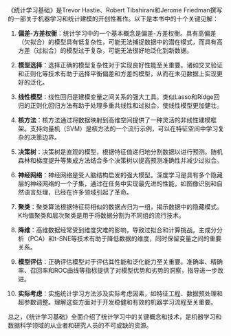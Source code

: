 《统计学习基础》是Trevor Hastie、Robert Tibshirani和Jerome Friedman撰写的一部关于机器学习和统计建模的开创性著作。以下是本书中的十个关键见解：

1. **偏差-方差权衡**：统计学习中的一个基本概念是偏差-方差权衡。具有高偏差（欠拟合）的模型具有低复杂性，可能无法捕捉数据中的潜在模式，而具有高方差（过拟合）的模型过于复杂，可能无法很好地泛化到新数据。

2. **模型选择**：选择正确的模型复杂性对于实现良好性能至关重要。诸如交叉验证和正则化等技术有助于选择平衡偏差和方差的模型，从而在未见数据上实现更好的泛化。

3. **线性模型**：线性回归是建模变量之间关系的强大工具。类似Lasso和Ridge回归的正则化回归方法有助于处理多重共线性和过拟合，使线性模型更加健壮。

4. **核方法**：核方法通过将数据映射到高维空间提供了一种灵活的非线性建模框架。支持向量机（SVM）是核方法的一个流行示例，可以在特征空间中学习复杂的决策边界。

5. **决策树**：决策树是直观的模型，根据特征值递归地分割数据以进行预测。随机森林和梯度提升等集成方法结合多个决策树以提高预测准确性并减少过拟合。

6. **神经网络**：神经网络是受人脑结构启发的强大模型。深度学习是具有多个隐藏层的神经网络的一个子集，通过在任务中实现最先进的性能，如图像识别和自然语言处理，已经在许多领域引起了革命。

7. **聚类**：聚类算法根据特征将相似的数据点归为一组，揭示数据中的隐藏模式。K均值聚类和层次聚类是用于将数据分割为不同组的流行技术。

8. **降维**：高维数据经常受到维度灾难的影响，导致过拟合和计算挑战。主成分分析（PCA）和t-SNE等技术有助于降低数据的维度，同时保留变量之间的重要关系。

9. **模型评估**：正确评估模型对于评估其性能和泛化能力至关重要。准确率、精确率、召回率和ROC曲线等指标提供了对模型优势和劣势的洞察，指导进一步改进。

10. **实际考虑**：实施统计学习方法涉及实际考虑因素，如特征工程、数据预处理和超参数调整。理解这些方面对于开发稳健和有效的机器学习流程至关重要。

总之，《统计学习基础》全面介绍了统计学习中的关键概念和技术，是机器学习和数据科学领域的从业者和研究人员的不可或缺的资源。